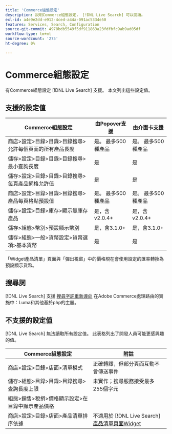 ```yaml
---
title: 'Commerce組態設定'
description: 說明Commerce組態設定， [!DNL Live Search] 可以閱讀。
exl-id: a4e9e2dd-e912-4ced-a44a-091ac5334e50
features: Services, Search, Configuration
source-git-commit: 4978bdb5549f5df911863a23fdfbfc9ab9ad05df
workflow-type: tm+mt
source-wordcount: '275'
ht-degree: 0%

---
```


# Commerce組態設定

有Commerce組態設定 [!DNL Live Search] 支援。 本文列出這些設定值。

## 支援的設定值

| Commerce組態設定 | 由Popover支援 | 由介面卡支援 |
|---|---|---|
| 商店>設定>目錄>目錄>目錄搜尋>允許每個頁面的所有產品長度 | 是。 最多500種產品 | 是。 最多500種產品 |
| 儲存>設定>目錄>目錄>目錄搜尋>最小查詢長度 | 是 | 是 |
| 儲存>設定>目錄>目錄>目錄搜尋>每頁產品網格允許值 | 是 | 是 |
| 商店>設定>目錄>目錄>目錄搜尋>產品每頁格點預設值 | 是。 最多500種產品 | 是。 最多500種產品 |
| 儲存>設定>目錄>庫存>顯示無庫存產品 | 是，含v2.0.4+ | 是，含v2.0.4+ |
| 儲存>組態>幣別>預設顯示幣別 | 是，含3.1.0+ | 是，含3.1.0+ |
| 儲存>組態>一般>貨幣設定>貨幣選項>基本貨幣 | 是 | 是 |

「Widget產品清單」頁面與「彈出視窗」中的價格現在會使用設定的匯率轉換為預設顯示貨幣。

## 搜尋詞

[!DNL Live Search] 支援 [搜尋字詞重新導向](https://experienceleague.adobe.com/docs/commerce-admin/catalog/catalog/search/search-terms.html) 在Adobe Commerce處理路由的實施中：Luma和其他基於php的主題。

## 不支援的設定值

[!DNL Live Search] 無法讀取所有設定值。 此表格列出了開發人員可能更感興趣的值。

| Commerce組態設定 | 附註 |
|---|---|
| 商店>設定>目錄>店面>清單模式 | 正確轉譯，但部分頁面互動不會傳送事件 |
| 儲存>組態>目錄>目錄>目錄搜尋>查詢長度上限 | 未實作；搜尋服務接受最多255個字元 |
| 組態>銷售>稅捐>價格顯示設定>在目錄中顯示產品價格 |  |
| 商店>設定>目錄>店面>產品清單排序依據 | 不適用於 [!DNL Live Search] [產品清單頁面Widget](plp-styling.md) |

